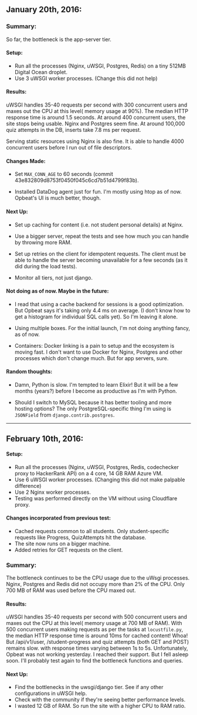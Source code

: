 ## January 20th, 2016: 

### Summary: 

So far, the bottleneck is the app-server tier. 

#### Setup:

* Run all the processes (Nginx, uWSGI, Postgres, Redis) on a tiny 512MB Digital Ocean droplet. 
* Use 3 uWSGI worker processes. (Change this did not help)

#### Results: 

uWSGI handles 35-40 requests per second with 300 concurrent users and maxes out the CPU at this level( memory usage at 90%). The median HTTP response time is around 1.5 seconds. At around 400 concurrent users, the site stops being usable. Nginx and Postgres seem fine. At around 100,000 quiz attempts in the DB, inserts take 7.8 ms per request. 

Serving static resources using Nginx is also fine. It is able to handle 4000 concurrent users before I run out of file descriptors. 

#### Changes Made: 

* Set `MAX_CONN_AGE` to 60 seconds (commit 43e832809d8753f0450f045c6cd7b51d4799f83b). 

* Installed DataDog agent just for fun. I'm mostly using htop as of now. Opbeat's UI is much better, though. 

#### Next Up: 

* Set up caching for content (i.e. not student personal details) at Nginx. 

* Use a bigger server, repeat the tests and see how much you can handle by throwing more RAM. 

* Set up retries on the client for idempotent requests. The client must be able to handle the server becoming unavailable for a few seconds (as it did during the load tests).

* Monitor all tiers, not just django. 

#### Not doing as of now. Maybe in the future: 

* I read that using a cache backend for sessions is a good optimization. But Opbeat says it's taking only 4.4 ms on average. (I don't know how to get a histogram for individual SQL calls yet). So I'm leaving it alone.

* Using multiple boxes. For the initial launch, I'm not doing anything fancy, as of now. 

* Containers: Docker linking is a pain to setup and the ecosystem is moving fast. I don't want to use Docker for Nginx, Postgres and other processes which don't change much. But for app servers, sure. 
 
#### Random thoughts: 

* Damn, Python is slow. I'm tempted to learn Elixir! But it will be a few months (years?) before I become as productive as I'm with Python.

* Should I switch to MySQL because it has better tooling and more hosting options? The only PostgreSQL-specific thing I'm using is `JSONField` from `django.contrib.postgres`. 



____________________________________


## February 10th, 2016: 


#### Setup:

* Run all the processes (Nginx, uWSGI, Postgres, Redis, codechecker proxy to HackerRank API) on a 4 core, 14 GB RAM Azure VM. 
* Use 6 uWSGI worker processes. (Changing this did not make palpable difference)
* Use 2 Nginx worker processes.  
* Testing was performed directly on the VM without using Cloudflare proxy. 

#### Changes incorporated from previous test: 

* Cached requests common to all students. Only student-specific requests like Progress, QuizAttempts hit the database. 
* The site now runs on a bigger machine.
* Added retries for GET requests on the client. 

### Summary: 

The bottleneck continues to be the CPU usage due to the uWsgi processes. Nginx, Postgres and Redis did not occupy more than 2% of the CPU. Only 700 MB of RAM was used before the CPU maxed out. 

#### Results: 

uWSGI handles 35-40 requests per second with 500 concurrent users and maxes out the CPU at this level( memory usage at 700 MB of RAM). With 500 concurrent users making requests as per the tasks at `locustfile.py`, the median HTTP response time is around 10ms for cached content! Whoa! But /api/v1/user, /student-progress and quiz attempts (both GET and POST) remains slow. with response times varying between 1s to 5s.  Unfortunately, Opbeat was not working yesterday. I reached their support. But I fell asleep soon. I'll probably test again to find the bottleneck functions and queries. 

#### Next Up: 

* Find the bottlenecks in the uwsgi/django tier. See if any other configurations in uWSGI help. 
* Check with the community if they're seeing better performance levels.   
* I wasted 12 GB of RAM. So run the site with a higher CPU to RAM ratio. 

